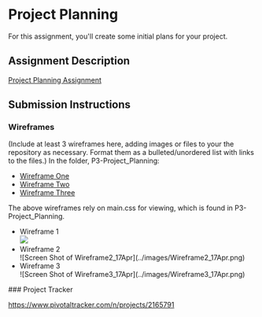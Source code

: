 # Project Planning
For this assignment, you'll create some initial plans for your project.

## Assignment Description
[Project Planning Assignment](https://education.launchcode.org/liftoff/assignments/planning/)

## Submission Instructions

### Wireframes

(Include at least 3 wireframes here, adding images or files to your the repository as necessary. Format them as a bulleted/unordered list with links to the files.)
In the folder, P3-Project_Planning:
<ul>
    <li><a href="wireframe1.html">Wireframe One</a></li>
    <li><a href="wireframe2.html">Wireframe Two </a></li>
    <li><a href="wireframe3.html">Wireframe Three</a></li>
</ul>
The above wireframes rely on main.css for viewing, which is found in P3-Project_Planning.
<ul>
<li>Wireframe 1<br />
    <img src="../images/Wireframe1_17Apr.png"></li>
<li>Wireframe 2<br />
    ![Screen Shot of Wireframe2_17Apr](../images/Wireframe2_17Apr.png)</li>
<li>Wireframe 3<br />
    ![Screen Shot of Wireframe3_17Apr](../images/Wireframe3_17Apr.png)</li>
</ul>
### Project Tracker

https://www.pivotaltracker.com/n/projects/2165791
